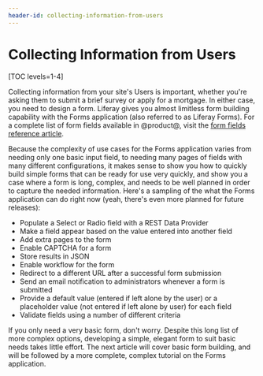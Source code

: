 ```yaml
---
header-id: collecting-information-from-users
---
```


# Collecting Information from Users

[TOC levels=1-4]

Collecting information from your site's Users is important, whether you're
asking them to submit a brief survey or apply for a mortgage. In either case,
you need to design a form. Liferay gives you almost limitless form building
capability with the Forms application (also referred to as Liferay Forms). For a
complete list of form fields available in @product@, visit the [form fields
reference article](/docs/7-0/deploy/-/knowledge_base/d/form-field-types).

Because the complexity of use cases for the Forms application varies from
needing only one basic input field, to needing many pages of fields with many
different configurations, it makes sense to show you how to quickly build simple
forms that can be ready for use very quickly, and show you a case where a form
is long, complex, and needs to be well planned in order to capture the needed
information. Here's a sampling of the what the Forms application can do right
now (yeah, there's even more planned for future releases):

- Populate a Select or Radio field with a REST Data Provider
- Make a field appear based on the value entered into another field
- Add extra pages to the form
- Enable CAPTCHA for a form
- Store results in JSON
- Enable workflow for the form
- Redirect to a different URL after a successful form submission
- Send an email notification to administrators whenever a form is submitted
- Provide a default value (entered if left alone by the user) or a placeholder
  value (not entered if left alone by user) for each field
- Validate fields using a number of different criteria

If you only need a very basic form, don't worry. Despite this long list of more
complex options, developing a simple, elegant form to suit basic needs takes
little effort. The next article will cover basic form building, and will be
followed by a more complete, complex tutorial on the Forms application.

